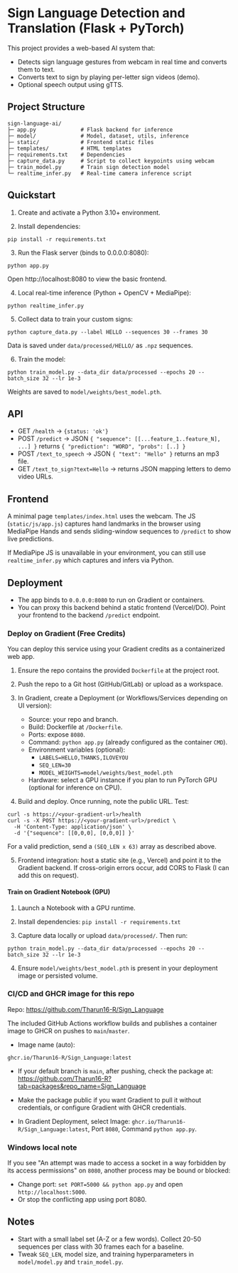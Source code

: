 # Sign Language Detection and Translation (Flask + PyTorch)

This project provides a web-based AI system that:

- Detects sign language gestures from webcam in real time and converts them to text.
- Converts text to sign by playing per-letter sign videos (demo).
- Optional speech output using gTTS.

## Project Structure

```
sign-language-ai/
├─ app.py              # Flask backend for inference
├─ model/              # Model, dataset, utils, inference
├─ static/             # Frontend static files
├─ templates/          # HTML templates
├─ requirements.txt    # Dependencies
├─ capture_data.py     # Script to collect keypoints using webcam
├─ train_model.py      # Train sign detection model
└─ realtime_infer.py   # Real-time camera inference script
```

## Quickstart

1) Create and activate a Python 3.10+ environment.

2) Install dependencies:

```
pip install -r requirements.txt
```

3) Run the Flask server (binds to 0.0.0.0:8080):

```
python app.py
```

Open http://localhost:8080 to view the basic frontend.

4) Local real-time inference (Python + OpenCV + MediaPipe):

```
python realtime_infer.py
```

5) Collect data to train your custom signs:

```
python capture_data.py --label HELLO --sequences 30 --frames 30
```
Data is saved under `data/processed/HELLO/` as `.npz` sequences.

6) Train the model:

```
python train_model.py --data_dir data/processed --epochs 20 --batch_size 32 --lr 1e-3
```
Weights are saved to `model/weights/best_model.pth`.

## API

- GET `/health` -> `{status: 'ok'}`
- POST `/predict` -> JSON `{ "sequence": [[...feature_1..feature_N], ...] }` returns `{ "prediction": "WORD", "probs": [..] }`
- POST `/text_to_speech` -> JSON `{ "text": "Hello" }` returns an mp3 file.
- GET `/text_to_sign?text=Hello` -> returns JSON mapping letters to demo video URLs.

## Frontend

A minimal page `templates/index.html` uses the webcam. The JS (`static/js/app.js`) captures hand landmarks in the browser using MediaPipe Hands and sends sliding-window sequences to `/predict` to show live predictions.

If MediaPipe JS is unavailable in your environment, you can still use `realtime_infer.py` which captures and infers via Python.

## Deployment

- The app binds to `0.0.0.0:8080` to run on Gradient or containers.
- You can proxy this backend behind a static frontend (Vercel/DO). Point your frontend to the backend `/predict` endpoint.

### Deploy on Gradient (Free Credits)

You can deploy this service using your Gradient credits as a containerized web app.

1) Ensure the repo contains the provided `Dockerfile` at the project root.

2) Push the repo to a Git host (GitHub/GitLab) or upload as a workspace.

3) In Gradient, create a Deployment (or Workflows/Services depending on UI version):
   - Source: your repo and branch.
   - Build: Dockerfile at `/Dockerfile`.
   - Ports: expose `8080`.
   - Command: `python app.py` (already configured as the container `CMD`).
   - Environment variables (optional):
     - `LABELS=HELLO,THANKS,ILOVEYOU`
     - `SEQ_LEN=30`
     - `MODEL_WEIGHTS=model/weights/best_model.pth`
   - Hardware: select a GPU instance if you plan to run PyTorch GPU (optional for inference on CPU).

4) Build and deploy. Once running, note the public URL. Test:

```
curl -s https://<your-gradient-url>/health
curl -s -X POST https://<your-gradient-url>/predict \
  -H 'Content-Type: application/json' \
  -d '{"sequence": [[0,0,0], [0,0,0]] }'
```

For a valid prediction, send a `(SEQ_LEN x 63)` array as described above.

5) Frontend integration: host a static site (e.g., Vercel) and point it to the Gradient backend. If cross-origin errors occur, add CORS to Flask (I can add this on request).

#### Train on Gradient Notebook (GPU)

1) Launch a Notebook with a GPU runtime.

2) Install dependencies: `pip install -r requirements.txt`

3) Capture data locally or upload `data/processed/`. Then run:

```
python train_model.py --data_dir data/processed --epochs 20 --batch_size 32 --lr 1e-3
```

4) Ensure `model/weights/best_model.pth` is present in your deployment image or persisted volume.

### CI/CD and GHCR image for this repo

Repo: https://github.com/Tharun16-R/Sign_Language

The included GitHub Actions workflow builds and publishes a container image to GHCR on pushes to `main`/`master`.

- Image name (auto):

```
ghcr.io/Tharun16-R/Sign_Language:latest
```

- If your default branch is `main`, after pushing, check the package at:
  https://github.com/Tharun16-R?tab=packages&repo_name=Sign_Language

- Make the package public if you want Gradient to pull it without credentials, or configure Gradient with GHCR credentials.

- In Gradient Deployment, select Image: `ghcr.io/Tharun16-R/Sign_Language:latest`, Port `8080`, Command `python app.py`.

### Windows local note

If you see "An attempt was made to access a socket in a way forbidden by its access permissions" on `8080`, another process may be bound or blocked:

- Change port: `set PORT=5000 && python app.py` and open `http://localhost:5000`.
- Or stop the conflicting app using port 8080.

## Notes

- Start with a small label set (A-Z or a few words). Collect 20-50 sequences per class with 30 frames each for a baseline.
- Tweak `SEQ_LEN`, model size, and training hyperparameters in `model/model.py` and `train_model.py`.
